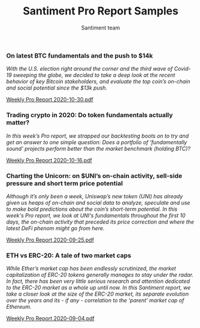 ﻿---
title: Santiment Pro Report Samples
author: Santiment team
---

### On latest BTC fundamentals and the push to $14k

*With the U.S. election right around the corner and the third wave of Covid-19 sweeping the globe, we decided to take a deep look at the recent behavior of key Bitcoin stakeholders, and evaluate the top coin’s on-chain and social potential since the $13k push.*

[Weekly Pro Report
2020-10-30.pdf](https://production-sanbase-images.s3.amazonaws.com/uploads/7cfcd1dc75a6e37a197961f19a042b95225b167828cab4857b70ddd3e7906281_1604134004866_Bitcoin%20Weekly%20Pro%20Report%20.pdf)

### Trading crypto in 2020: Do token fundamentals actually matter?

*In this week’s Pro report, we strapped our backtesting boots on to try and get an answer to one simple question:
Does a portfolio of ‘fundamentally sound’ projects perform better than the market benchmark (holding BTC)?*

[Weekly Pro Report
2020-10-16.pdf](https://production-sanbase-images.s3.amazonaws.com/uploads/5d555b3f0236814ca7d1bd7c744aed2ceca4db8aeec86e813f3fb07cd6f9dd4b_1602866186890_Weekly_report_2020-10-16.pdf)

### Charting the Unicorn: on $UNI’s on-chain activity, sell-side pressure and short term price potential

*Although it’s only been a week, Uniswap’s new token (UNI) has already given us heaps of on-chain and social data to analyze, speculate and use to make bold predictions about the coin’s short-term potential. In this week's Pro report, we look at UNI's fundamentals throughout the first 10 days, the on-chain activity that preceded its price correction and where the latest DeFi phenom might go from here.*

[Weekly Pro Report 2020-09-25.pdf](https://production-sanbase-images.s3.amazonaws.com/uploads/22981475ffba0533410117afad88377a1d20aea58574bf0e2313a7a72420b2f6_1601049941906_UNI_report.pdf)

### ETH vs ERC-20: A tale of two market caps

*While Ether’s market cap has been endlessly scrutinized, the market capitalization of ERC-20 tokens generally manages to stay under the radar.
In fact, there has been very little serious research and attention dedicated to the ERC-20 market as a whole up until now.
In this Santiment report, we take a closer look at the size of the ERC-20 market, its separate evolution over the years and its - if any - correlation to the ‘parent’ market cap of Ethereum.*

[Weekly Pro Report 2020-09-04.pdf](https://production-sanbase-images.s3.amazonaws.com/uploads/3e75f3b0d37899c7f8266da53d24d3ee2e644f68d478efbc190b4ee6ce9f03b9_1599222238461_Weekly_Sanbase_PRO_market_report_3.pdf)
